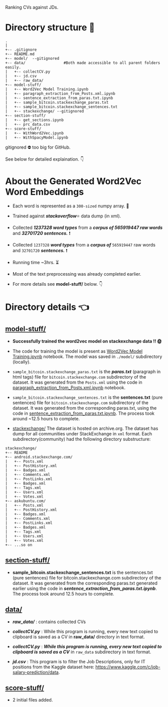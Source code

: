
Ranking CVs against JDs.

# Directory structure :deciduous_tree:

```
.
|   
+-- .gitignore
+-- README.md
+-- model/  --gitignored
+-- data/                 #Both made accessible to all parent folders easily.
|   +-- collectCV.py
|   +-- jd.csv
|   +-- raw_data/
+-- model-stuff/
|   +-- Word2Vec Model Training.ipynb
|   +-- paragraph_extraction_from_Posts.xml.ipynb
|   +-- sentence_extraction_from_paras.txt.ipynb
|   +-- sample_bitcoin.stackexchange_paras.txt
|   +-- sample_bitcoin.stackexchange_sentences.txt
|   +-- stackexchange/ --gitignored
+-- section-stuff/
|   +-- get_sections.ipynb
|   +-- prc_data.csv
+-- score-stuff/
|   +-- WithWord2Vec.ipynb
|   +-- WithSpacyModel.ipynb
```
gitignored :no_entry: too big for GitHub.

See below for detailed explaination. :point_down:


# About the Generated Word2Vec Word Embeddings

- Each word is represented as a ```300-sized``` numpy array. :saxophone:

- Trained against ***stackoverflow***:star: data dump (in xml).

- Collected ***1237328 word types*** from a ***corpus of 565919447 raw words*** and ***32701720 sentences.*** :heavy_exclamation_mark:
- Collected ```1237328``` ***word types*** from a ***corpus of*** ``` 565919447 ``` raw words and ```32701720``` ***sentences.*** :heavy_exclamation_mark:

- Running time ~3hrs. :hourglass_flowing_sand:

- Most of the text preprocessing was already completed earlier.

- For more details see **model-stuff/** below. :point_down:


# Directory details :point_left:

## [model-stuff/](https://github.com/mesksr/resume-matcher/tree/master/model-stuff)

- **Successfully trained the word2vec model on stackexchange data !! 🌞**

- The code for training the model is present as [Word2Vec Model Training.ipynb](https://github.com/mesksr/resume-matcher/blob/master/model-stuff/Word2Vec%20Model%20Training.ipynb) notebook. The model was saved in ```./model/``` subdirectory (locally).

- ```sample_bitcoin.stackexchange_paras.txt``` is the ***paras.txt*** (paragraph in html tags) file for ```bitcoin.stackexchange.com``` subdirectory of the dataset. It was generated from the ```Posts.xml``` using the code in [paragraph_extraction_from_Posts.xml.ipynb](https://github.com/mesksr/resume-matcher/blob/master/model-stuff/paragraph_extraction_from_Posts.xml.ipynb) notebook.


- ```sample_bitcoin.stackexchange_sentences.txt``` is the **sentences.txt** (pure sentences) file for ```bitcoin.stackexchange.com``` subdirectory of the dataset. It was generated from the corresponding paras.txt, using the code in [sentence_extraction_from_paras.txt.ipynb](https://github.com/mesksr/resume-matcher/blob/master/model-stuff/sentence_extraction_from_paras.txt.ipynb). The process took around ~12.5 hours to complete.


- [stackexchange/](https://archive.org/details/stackexchange) The dataset is hosted on archive.org. The dataset has dump for all communities under StackExchange in ```xml``` format. Each subdirectory(community) had the following directory substructure:

```
stackexchange/
+-- README
+-- android.stackexchange.com/
|   +-- Posts.xml
|   +-- PostHistory.xml
|   +-- Badges.xml
|   +-- Comments.xml
|   +-- PostLinks.xml
|   +-- Badges.xml
|   +-- Tags.xml
|   +-- Users.xml
|   +-- Votes.xml
+-- askubuntu.com/
|   +-- Posts.xml
|   +-- PostHistory.xml
|   +-- Badges.xml
|   +-- Comments.xml
|   +-- PostLinks.xml
|   +-- Badges.xml
|   +-- Tags.xml
|   +-- Users.xml
|   +-- Votes.xml
+-- ...so on
```

## [section-stuff/](https://github.com/mesksr/resume-matcher/tree/master/section-stuff)

- **sample_bitcoin.stackexchange_sentences.txt** is the sentences.txt (pure sentences) file for bitcoin.stackexchange.com subdirectory of the dataset. It was generated from the corresponding paras.txt generated earlier using the code in ***sentence_extraction_from_paras.txt.ipynb***. The process took around 12.5 hours to complete.


## [data/](https://github.com/mesksr/resume-matcher/tree/master/data)

- ***raw_data/*** : contains collected CVs

- ***collectCV.py*** : While this program is running, every new text copied to clipboard is saved as a CV in **raw_data/** directory in text format.
- ***collectCV.py*** : ***While this program is running, every new text copied to clipboard is saved as a CV*** in ```raw_data``` subdirectory in text format.

- ***jd.csv*** : This program is to filter the Job Descriptions, only for IT positions from the Kaggle dataset here: https://www.kaggle.com/c/job-salary-prediction/data.

## [score-stuff/](https://github.com/mesksr/resume-matcher/tree/master/score-stuff)

- 2 initial files added.
